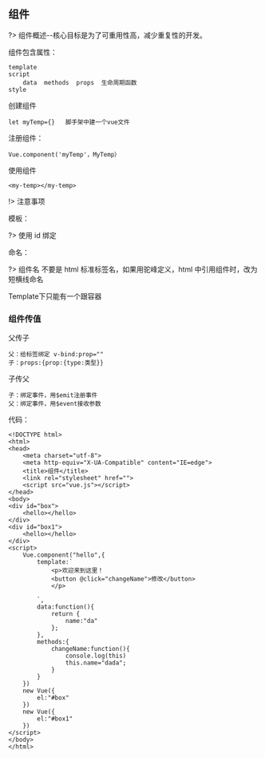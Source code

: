 ## 组件

?> 组件概述--核心目标是为了可重用性高，减少重复性的开发。

组件包含属性：

    template 
    script
        data  methods  props  生命周期函数
    style

创建组件

    let myTemp={}   脚手架中建一个vue文件

注册组件：

    Vue.component('myTemp'，MyTemp）

使用组件

    <my-temp></my-temp>

!> 注意事项

模板：

?> 使用 id 绑定

命名：

?> 组件名 不要是 html 标准标签名，如果用驼峰定义，html 中引用组件时，改为 短横线命名

Template下只能有一个跟容器

### 组件传值

父传子

    父：给标签绑定 v-bind:prop=""
    子：props:{prop:{type:类型}}

子传父

    子：绑定事件，用$emit注册事件
    父：绑定事件，用$event接收参数

代码：

    <!DOCTYPE html>
    <html>
    <head>
        <meta charset="utf-8">
        <meta http-equiv="X-UA-Compatible" content="IE=edge">
        <title>组件</title>
        <link rel="stylesheet" href="">
        <script src="vue.js"></script>
    </head>
    <body>
    <div id="box">
        <hello></hello>
    </div>
    <div id="box1">
        <hello></hello>
    </div>
    <script>
        Vue.component("hello",{
            template:`
                <p>欢迎来到这里！
                <button @click="changeName">修改</button> 
                </p>
                
            `,
            data:function(){
                return {
                    name:"da"
                };
            },
            methods:{
                changeName:function(){
                    console.log(this)
                    this.name="dada";
                }
            }
        })
        new Vue({
            el:"#box"
        })
        new Vue({
            el:"#box1"
        })
    </script>
    </body>
    </html>